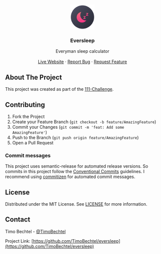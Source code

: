<!-- PROJECT LOGO -->
<br />
<p align="center">
  <a href="https://github.com/TimoBechtel/eversleep">
    <img src="static/logo-192.png" alt="Logo" width="80" height="80">
  </a>

  <h3 align="center">Eversleep</h3>

  <p align="center">
    Everyman sleep calculator
    <br />
    <br />
    <a href="https://eversleep.timobechtel.com/">Live Website</a>
    ·
    <a href="https://github.com/TimoBechtel/eversleep/issues">Report Bug</a>
    ·
    <a href="https://github.com/TimoBechtel/eversleep/issues">Request Feature</a>
  </p>
</p>

## About The Project

This project was created as part of the [111-Challenge](https://timobechtel.com/111-challenge/eversleep-polyphasic-scheduler/).

## Contributing

1. Fork the Project
2. Create your Feature Branch (`git checkout -b feature/AmazingFeature`)
3. Commit your Changes (`git commit -m 'feat: Add some AmazingFeature'`)
4. Push to the Branch (`git push origin feature/AmazingFeature`)
5. Open a Pull Request

### Commit messages

This project uses semantic-release for automated release versions. So commits in this project follow the [Conventional Commits](https://www.conventionalcommits.org/en/v1.0.0-beta.2/) guidelines. I recommend using [commitizen](https://github.com/commitizen/cz-cli) for automated commit messages.

## License

Distributed under the MIT License. See [LICENSE](https://github.com/TimoBechtel/settings-ui/blob/main/LICENSE) for more information.

## Contact

Timo Bechtel - [@TimoBechtel](https://twitter.com/TimoBechtel)

Project Link: [https://github.com/TimoBechtel/eversleep](https://github.com/TimoBechtel/eversleep)
